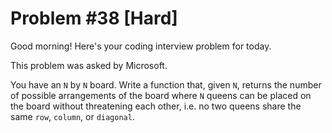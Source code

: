 # Problem #38 [Hard]  

Good morning! Here's your coding interview problem for today.  

This problem was asked by Microsoft.  

You have an `N` by `N` board. Write a function that, given `N`, returns the number of possible arrangements of the board where `N` queens can be placed on the board without threatening each other, i.e. no two queens share the same `row`, `column`, or `diagonal`.  

